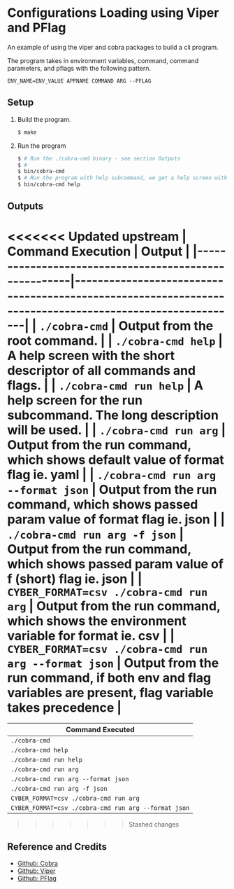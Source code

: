 # Configurations Loading using Viper and PFlag

An example of using the viper and cobra packages to build a cli program.

The program takes in environment variables, command, command parameters, and pflags with the following pattern.

`ENV_NAME=ENV_VALUE APPNAME COMMAND ARG --PFLAG`

## Setup

1. Build the program.

   ```bash
   $ make
   ```

2. Run the program

   ```bash
   $ # Run the ./cobra-cmd binary - see section Outputs
   $ #
   $ bin/cobra-cmd
   $ # Run the program with help subcommand, we get a help screen with the short descriptor of all commands and flags.
   $ bin/cobra-cmd help
   ```

## Outputs

<<<<<<< Updated upstream
| Command Execution                                    | Output                                                                                                  |
|------------------------------------------------------|---------------------------------------------------------------------------------------------------------|
| `./cobra-cmd`                                        | Output from the root command.                                                                           |
| `./cobra-cmd help`                                   | A help screen with the short descriptor of all commands and flags.                                      |
| `./cobra-cmd run help`                               | A help screen for the run subcommand. The long description will be used.                                |
| `./cobra-cmd run arg`                                | Output from the run command, which shows default value of format flag ie. yaml                          |
| `./cobra-cmd run arg --format json`                  | Output from the run command, which shows passed param value of format flag ie. json                     |
| `./cobra-cmd run arg -f json`                        | Output from the run command, which shows passed param value of f (short) flag ie. json                  |
| `CYBER_FORMAT=csv ./cobra-cmd run arg`               | Output from the run command, which shows the environment variable for format ie. csv                    |
| `CYBER_FORMAT=csv ./cobra-cmd run arg --format json` | Output from the run command, if both env and flag variables are present, flag variable takes precedence |
=======
| Command Executed                                     |
|------------------------------------------------------|
| `./cobra-cmd`                                        |
| `./cobra-cmd help`                                   |
| `./cobra-cmd run help`                               |
| `./cobra-cmd run arg`                                |
| `./cobra-cmd run arg --format json`                  |
| `./cobra-cmd run arg -f json`                        |
| `CYBER_FORMAT=csv ./cobra-cmd run arg`               |
| `CYBER_FORMAT=csv ./cobra-cmd run arg --format json` |
>>>>>>> Stashed changes

## Reference and Credits

* [Github: Cobra](https://github.com/spf13/cobra)
* [Github: Viper](https://github.com/spf13/viper)
* [Github: PFlag](https://github.com/spf13/pflag)
